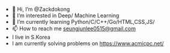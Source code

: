 - 👋 Hi, I’m @Zackdokong
- 👀 I’m interested in Deep/ Machine Learning
- 🌱 I’m currently learning Python/C/C++/Go/HTML,CSS,JS/
- 📫 How to reach me seungjunlee0515@gmail.com
- I live in S.Korea
- I am currently solving problems on https://www.acmicpc.net/
